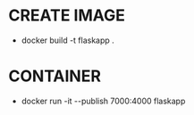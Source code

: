 # CREATE IMAGE

* docker build -t flaskapp .

# CONTAINER

* docker run -it --publish 7000:4000 flaskapp 